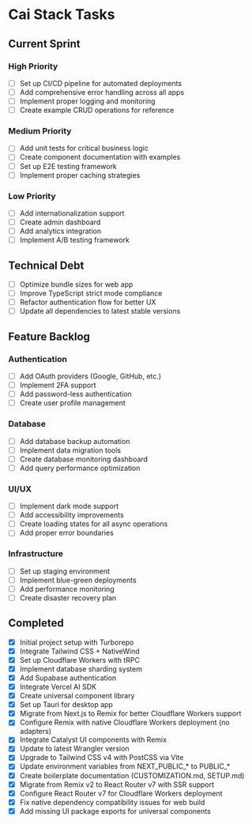 # Cai Stack Tasks

## Current Sprint

### High Priority
- [ ] Set up CI/CD pipeline for automated deployments
- [ ] Add comprehensive error handling across all apps
- [ ] Implement proper logging and monitoring
- [ ] Create example CRUD operations for reference

### Medium Priority
- [ ] Add unit tests for critical business logic
- [ ] Create component documentation with examples
- [ ] Set up E2E testing framework
- [ ] Implement proper caching strategies

### Low Priority
- [ ] Add internationalization support
- [ ] Create admin dashboard
- [ ] Add analytics integration
- [ ] Implement A/B testing framework

## Technical Debt

- [ ] Optimize bundle sizes for web app
- [ ] Improve TypeScript strict mode compliance
- [ ] Refactor authentication flow for better UX
- [ ] Update all dependencies to latest stable versions

## Feature Backlog

### Authentication
- [ ] Add OAuth providers (Google, GitHub, etc.)
- [ ] Implement 2FA support
- [ ] Add password-less authentication
- [ ] Create user profile management

### Database
- [ ] Add database backup automation
- [ ] Implement data migration tools
- [ ] Create database monitoring dashboard
- [ ] Add query performance optimization

### UI/UX
- [ ] Implement dark mode support
- [ ] Add accessibility improvements
- [ ] Create loading states for all async operations
- [ ] Add proper error boundaries

### Infrastructure
- [ ] Set up staging environment
- [ ] Implement blue-green deployments
- [ ] Add performance monitoring
- [ ] Create disaster recovery plan

## Completed

- [x] Initial project setup with Turborepo
- [x] Integrate Tailwind CSS + NativeWind
- [x] Set up Cloudflare Workers with tRPC
- [x] Implement database sharding system
- [x] Add Supabase authentication
- [x] Integrate Vercel AI SDK
- [x] Create universal component library
- [x] Set up Tauri for desktop app
- [x] Migrate from Next.js to Remix for better Cloudflare Workers support
- [x] Configure Remix with native Cloudflare Workers deployment (no adapters)
- [x] Integrate Catalyst UI components with Remix
- [x] Update to latest Wrangler version
- [x] Upgrade to Tailwind CSS v4 with PostCSS via Vite
- [x] Update environment variables from NEXT_PUBLIC_* to PUBLIC_*
- [x] Create boilerplate documentation (CUSTOMIZATION.md, SETUP.md)
- [x] Migrate from Remix v2 to React Router v7 with SSR support
- [x] Configure React Router v7 for Cloudflare Workers deployment
- [x] Fix native dependency compatibility issues for web build
- [x] Add missing UI package exports for universal components